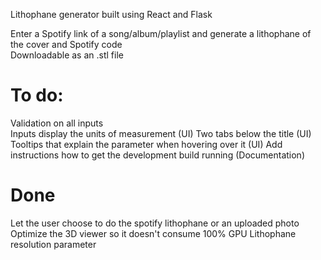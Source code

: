 Lithophane generator built using React and Flask

Enter a Spotify link of a song/album/playlist and generate a lithophane of the cover and Spotify code  
Downloadable as an .stl file

# To do: 
Validation on all inputs  
Inputs display the units of measurement (UI)
Two tabs below the title (UI)
Tooltips that explain the parameter when hovering over it  (UI)
Add instructions how to get the development build running  (Documentation)

# Done
Let the user choose to do the spotify lithophane or an uploaded photo
Optimize the 3D viewer so it doesn't consume 100% GPU
Lithophane resolution parameter